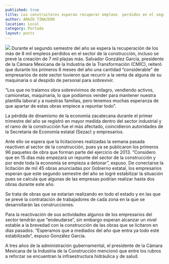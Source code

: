 ```yaml
---
published: true
title: Los constructores esperan recuperar empleos  perdidos en el segundo semestre de este año
author: ARAZU TINAJERO
location: Local
category: Portada
layout: posts
---
```


![](http://i.imgur.com/KMfSO4Ym.jpg) 
Durante el segundo semestre del año se espera la recuperación de los más de 8 mil empleos perdidos en el sector de la construcción, incluso se prevé la creación de 7 mil plazas más.
Salvador González García, presidente de la Cámara Mexicana de la Industria de la Transformación (CMIC), reiteró que durante los primeros 6 meses del año una cantidad “considerable” de empresarios de este sector tuvieron que recurrir a la venta de alguna de su maquinaria o al despido de personal para sobrevivir.

“Los que no traíamos obra sobrevivimos de milagro, vendiendo activos, camionetas, maquinaria, lo que podíamos vender para mantener nuestra plantilla laboral y a nuestras familias, pero tenemos muchas esperanza de que apartar de estas obras empiece a repuntar todo”.

La pérdida de dinamismo de la economía zacatecana durante el primer trimestre del año se registró en mayor medida dentro del sector industrial y el ramo de la construcción fue el más afectado, coincidieron autoridades de la Secretaria de Economía estatal (Sezac) y empresarios.

Ante ello se espera que la licitaciones realizadas la semana pasada reactiven al sector de la construcción, pues ya se publicaron los primeros 96 paquetes de obra que forman parte del ejercicio de 2013. “Considero que en 15 días más empezará un repunte del sector de la construcción y por ende toda la economía se empieza a detonar”, expuso.
De conectarse la licitación de mil 45 obras anunciadas por Gobierno estatal, los empresarios esperan que este segundo semestre del año se logré estabilizar la situación pues se calcula que algunas de las empresas podrían realizar hasta dos obras durante este año.

Se trata de obras que se estarían realizando en todo el estado y en las que se prevé la contratación de trabajadores de cada zona en la que se desarrollarán las construcciones.

Para la reactivación de sus actividades algunos de los empresarios del sector tendrán que “endeudarse”, sin embargo esperan alcanzar un nivel estable a la brevedad con la construcción de las obras que se licitaron en días pasados.
“Esperamos que a mediados del año que entra ya todo esté estabilizado”, expuso González García.

A tres años de la administración gubernamental, el presidente de la Cámara Mexicana de la Industria de la Construcción mencionó que entre los rubros a reforzar se encuentran la infraestructura hidráulica y de salud.
